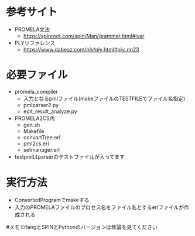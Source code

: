 # 参考サイト
* PROMELA文法
    * https://spinroot.com/spin/Man/grammar.html#ivar
* PLYリファレンス
    * https://www.dabeaz.com/ply/ply.html#ply_nn23

# 必要ファイル
* promela_compiler
    * 入力となるpmlファイル(makeファイルのTESTFILEでファイル名指定)
    * pmlparser2.py
    * edit_result_analyze.py
* PROMELA2CS内
    * gen.sh
    * Makefile
    * convartTree.erl
    * pml2cs.erl
    * setmanager.erl
* testpmlはparserのテストファイルが入ってます


# 実行方法
* ConvertedProgramでmakeする
* 入力のPROMELAファイルのプロセス名をファイル名とするerlファイルが作成される

#メモ
ErlangとSPINとPythonのバージョンは修論を見てください


